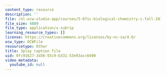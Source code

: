 ```yaml
---
content_type: resource
description: ''
file: /ol-ocw-studio-app/courses/5-07sc-biological-chemistry-i-fall-2013/0fc916273d3655c9b33153e93acc6490_VVOazB6_D3Q.vtt
file_size: 4889
file_type: application/x-subrip
learning_resource_types: []
license: https://creativecommons.org/licenses/by-nc-sa/4.0/
ocw_type: OCWFile
resourcetype: Other
title: 3play caption file
uid: 0fc91627-3d36-55c9-b331-53e93acc6490
video_metadata:
  youtube_id: null
---
```

